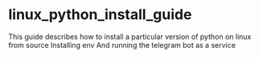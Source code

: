 # linux_python_install_guide

This guide describes how to install a particular version of python on linux from source
Installing env
And running the telegram bot as a service
